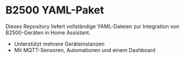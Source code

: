 # B2500 YAML-Paket

Dieses Repository liefert vollständige YAML-Dateien zur Integration von B2500-Geräten in Home Assistant.
- Unterstützt mehrere Geräteinstanzen
- Mit MQTT-Sensoren, Automationen und einem Dashboard